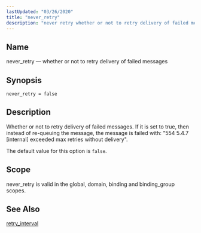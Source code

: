 ```yaml
---
lastUpdated: "03/26/2020"
title: "never_retry"
description: "never retry whether or not to retry delivery of failed messages never retry false Whether or not to retry delivery of failed messages If it is set to true then instead of re queuing the message the message is failed with 554 5 4 7 internal exceeded max retries without..."
---
```


<a name="conf.ref.never_retry"></a> 
## Name

never_retry — whether or not to retry delivery of failed messages

## Synopsis

`never_retry = false`

<a name="idp10461360"></a> 
## Description

Whether or not to retry delivery of failed messages. If it is set to true, then instead of re-queuing the message, the message is failed with: "554 5.4.7 [internal] exceeded max retries without delivery".

The default value for this option is `false`.

<a name="idp10464080"></a> 
## Scope

never_retry is valid in the global, domain, binding and binding_group scopes.

<a name="idp10465760"></a> 
## See Also

[retry_interval](/momentum/3/3-reference/3-reference-conf-ref-retry-interval)